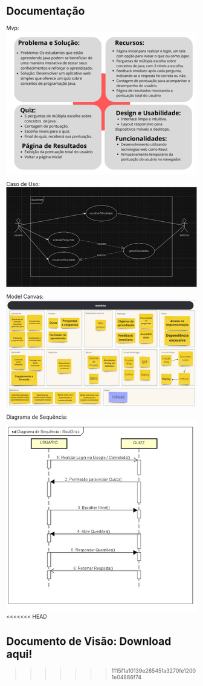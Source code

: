 # Documentação
Mvp:
![MVP](./Doc/MVP.png)

Caso de Uso:
![CdU](./Doc/CasoUso.jpeg)

Model Canvas:
![MC](./Doc/ModelCanvas.png)

Diagrama de Sequência:
![DS](./Doc/DSequencia.jpeg)
<<<<<<< HEAD

Documento de Visão:
Download aqui!
=======
>>>>>>> 1115f1a10139e26545fa3270fe12001e04886f74
